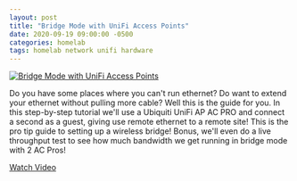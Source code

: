 ```yaml
---
layout: post
title: "Bridge Mode with UniFi Access Points"
date: 2020-09-19 09:00:00 -0500
categories: homelab
tags: homelab network unifi hardware
---
```


[![Bridge Mode with UniFi Access Points](https://img.youtube.com/vi/UCB61jc0PUA/0.jpg)](https://www.youtube.com/watch?v=UCB61jc0PUA "Bridge Mode with UniFi Access Points")

Do you have some places where you can't run ethernet?  Do want to extend your ethernet without pulling more cable?  Well this is the guide for you.  In this step-by-step tutorial we'll use a Ubiquiti UniFi AP AC PRO and connect a second as a guest, giving use remote ethernet to a remote site!  This is the pro tip guide to setting up a wireless bridge!  Bonus, we'll even do a live throughput test to see how much bandwidth we get running in bridge mode with 2 AC Pros!

[Watch Video](https://www.youtube.com/watch?v=UCB61jc0PUA)
